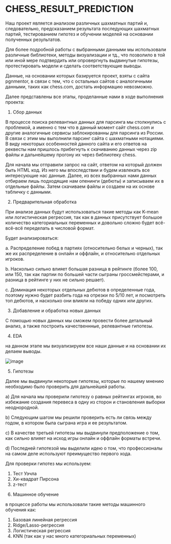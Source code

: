 # CHESS_RESULT_PREDICTION

Наш проект является анализом различных шахматных партий и, следовательно, предсказанием результата последующих шахматных партий, тестированием 
гипотез и обучении моделей на основании полученных результатов.

Для более подробной работы с выбранными данными мы использовали различные библиотеки, методы визуализации и тд., что позволило в той или иной мере подтвердить или опровергнуть выдвинутые гипотезы, протестировать модели и сделать соответствующие выводы.

Данные, на основании которых базируется проект, взяты с сайта pgnmentor, в связи с тем, что с остальных сайтов с аналогичными данными, таких как chess.com, достать информацию невозможно.

Далее представлены все этапы, проделанные нами в ходе выполнения проекта:

1) Сбор данных


   
В процессе поиска релевантных данных для парсинга мы столкнулись с проблемой, а именно с тем что в данный момент сайт chess.com и другие аналогичные сервисы заблокированны для парсинга из России. В связи с этим мы выполнили парсинг сайта с шахматными нотациями. В виду некоторых особенностей данного сайта и его ответов на реквесты нам пришлось прибегнуть к скачиванию данных через zip файлы и дальнейшему прогону их через библиотеку chess.

Для начала мы отправили запрос на сайт, ответом на который должен быть HTML код. Из него мы впоследствии и будем извлекать все интересующие нас данные. Далее, из всех выбранных нами данных отбираем лишь подходящие нам опенинги (дебюты) и записываем их в отдельные файлы. Затем скачиваем файлы и создаем на их основе табличку с данными.

2) Предварительная обработка

При анализе данных будут использоваться такие методы как K-mean или логистическая регрессия, так как в данных присутствует большое количество категориальных переменных и довольно сложно будет всё-всё-всё переделать в числовой формат.

Будет анализироваться:

a. Распределение побед в партиях (относительно белых и черных), так же их распределение в онлайн и оффлайн, и относительно отдельных игроков.

b. Насколько сильно влияет большая разница в рейтинге (более 100, или 150, так как партии по большей части сыграны гроссмейстерами, и разница в рейтинге у них не сильно решает).

c. Доминация некоторых отдельных дебютов в определенные года, поэтому нужно будет разбить года на отрезки по 5/10 лет, и посмотреть топ дебютов, и насколько они влияли на победу одних или других.

 3) Добавление и обработка новых данных

 С помощью новых данных мы сможем провести более детальный анализ, а также построить качественнные, релевантные  гипотезы.

4) EDA 

на данном этапе мы визуализируем все наши данные и на основании их делаем выводы. 


![image](https://github.com/Nadinnnnnnn/CHESS_MOVES_PREDICTION/assets/169595713/dfdcc646-d131-4f72-b2dd-e1b99c1a86b7)

5) Гипотезы

Далее мы выдвинули некоторые гипотезы, которые по нашему мнению необходимо было проверить для дальнейшей работы.

a) Для начала мы проверили гипотезу о равных рейтингах игроков, во избежание создания перевеса в одну из сторон и становления выборки неоднородной.

b) Следующим шагом мы решили проверить есть ли связь между годом, в котором была сыграна игра и ее результатом.

c) В качестве третьей гипотезы мы выдвинули предположение о том, как сильно влияет на исход игры онлайн и оффлайн форматы встречи.

d) Последней гипотезой мы выделили идею о том, что профессионалы на самом деле используют преимущество первого хода. 

Для проверки гипотез мы используем:

1. Тест Уэчла
2. Хи-квадрат Пирсона
3. z-тест
   
6) Машинное обучение

в процессе работы мы использовали такие методы машинного обучения как:

1. Базовая линейная регрессия
2. Ridge/Lasso-регрессия
3. Логистическая регрессия 
4. KNN (так как у нас много категориальных переменных)
